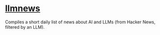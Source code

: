 # [llmnews](https://llmnews.spelufo.com)

Compiles a short daily list of news about AI and LLMs (from Hacker News, filtered by an LLM).
